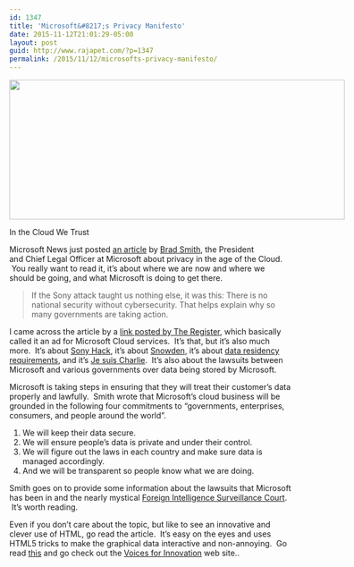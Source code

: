 ```yaml
---
id: 1347
title: 'Microsoft&#8217;s Privacy Manifesto'
date: 2015-11-12T21:01:29-05:00
layout: post
guid: http://www.rajapet.com/?p=1347
permalink: /2015/11/12/microsofts-privacy-manifesto/
---
```

<div style="width: 610px" class="wp-caption aligncenter">
  <a href="http://news.microsoft.com/stories/inthecloudwetrust/"><img loading="lazy" class="" src="https://i1.wp.com/www.rajapet.net/Other/2015-Blog/i-fRLdMMK/0/M/InTheCloudWeTrust-M.png?resize=600%2C250" alt="" width="600" height="250"  /></a>
  
  <p class="wp-caption-text">
    In the Cloud We Trust
  </p>
</div>

Microsoft News just posted [an article](http://news.microsoft.com/stories/inthecloudwetrust/) by [Brad Smith](https://www.linkedin.com/in/brad-smith-92bb5b7), the President and Chief Legal Officer at Microsoft about privacy in the age of the Cloud.  You really want to read it, it&#8217;s about where we are now and where we should be going, and what Microsoft is doing to get there.

> If the Sony attack taught us nothing else, it was this: There is no national security without cybersecurity. That helps explain why so many governments are taking action.

I came across the article by a [link posted by The Register](http://www.theregister.co.uk/2015/11/13/microsofts_own_privacy_movie_moment), which basically called it an ad for Microsoft Cloud services.  It&#8217;s that, but it&#8217;s also much more.  It&#8217;s about [Sony Hack](http://www.engadget.com/2014/12/10/sony-pictures-hack-the-whole-story/), it&#8217;s about [Snowden,](http://www.theguardian.com/world/2013/jun/09/edward-snowden-nsa-whistleblower-surveillance) it&#8217;s about [data residency requirements](http://www.vormetric.com/compliance/vormetric-data-residency-compliance), and it&#8217;s [Je suis Charlie](http://mashable.com/2015/01/07/je-suis-charlie-europe-rallies/#htSy4LIw.ZqO).  It&#8217;s also about the lawsuits between Microsoft and various governments over data being stored by Microsoft.

Microsoft is taking steps in ensuring that they will treat their customer&#8217;s data properly and lawfully.  Smith wrote that Microsoft&#8217;s cloud business will be grounded in the following four commitments to &#8220;governments, enterprises, consumers, and people around the world&#8221;.

  1. We will keep their data secure.
  2. We will ensure people&#8217;s data is private and under their control.
  3. We will figure out the laws in each country and make sure data is managed accordingly.
  4. And we will be transparent so people know what we are doing.

Smith goes on to provide some information about the lawsuits that Microsoft has been in and the nearly mystical [Foreign Intelligence Surveillance Court](http://www.fisc.uscourts.gov/).  It&#8217;s worth reading.

Even if you don&#8217;t care about the topic, but like to see an innovative and clever use of HTML, go read the article.  It&#8217;s easy on the eyes and uses HTML5 tricks to make the graphical data interactive and non-annoying.  Go read [this](http://news.microsoft.com/stories/inthecloudwetrust/) and go check out the [Voices for Innovation](http://www.voicesforinnovation.org/trustintech) web site..